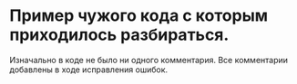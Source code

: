 # Пример чужого кода с которым приходилось разбираться.

Изначально в коде не было ни одного комментария.
Все комментарии добавлены в ходе исправления ошибок.
